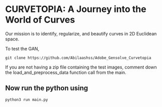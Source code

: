 # CURVETOPIA: A Journey into the World of Curves

Our mission is to identify, regularize, and beautify curves in 2D Euclidean space.

To test the GAN, 

```shell
git clone https://github.com/Abilaashss/Adobe_Gensolve_Curvetopia
```
If you are not having a zip file containing the test images, comment down the load_and_preprocess_data function call from the main.

## Now run the python using

```python
python3 run main.py

```

